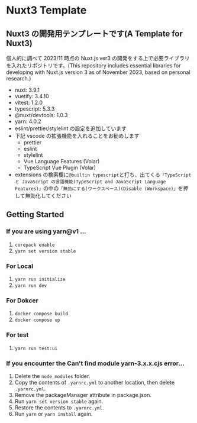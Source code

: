 # Nuxt3 Template

## Nuxt3 の開発用テンプレートです(A Template for Nuxt3)

個人的に調べて 2023/11 時点の Nuxt.js ver3 の開発をする上で必要ライブラリを入れたリポジトリです。(This repository includes essential libraries for developing with Nuxt.js version 3 as of November 2023, based on personal research.)

- nuxt: 3.9.1
- vuetify: 3.4.10
- vitest: 1.2.0
- typescript: 5.3.3
- @nuxt/devtools: 1.0.3
- yarn: 4.0.2
- eslint/prettier/stylelint の設定を追加しています
- 下記 vscode の拡張機能を入れることをお勧めします
  - prettier
  - eslint
  - stylelint
  - Vue Language Features (Volar)
  - TypeScript Vue Plugin (Volar)
- extensions の検索欄に`@builtin typescript`と打ち、出てくる`「TypeScript と JavaScript の言語機能(TypeScript and JavaScript Language Features)」`の中の`「無効にする(ワークスペース)(Disable (Workspace)」`を押して無効化してください

## Getting Started

### If you are using yarn@v1 ...

1. `corepack enable`
2. `yarn set version stable`

### For Local

1. `yarn run initialize`
2. `yarn run dev`

### For Dokcer

1. `docker compose build`
2. `docker compose up`

### For test

1. `yarn run test:ui`

### If you encounter the Can't find module yarn-3.x.x.cjs error...

1. Delete the `node_modules` folder.
2. Copy the contents of `.yarnrc.yml` to another location, then delete `.yarnrc.yml`.
3. Remove the packageManager attribute in package.json.
4. Run `yarn set version stable` again.
5. Restore the contents to `.yarnrc.yml`.
6. Run `yarn` or `yarn install` again.

